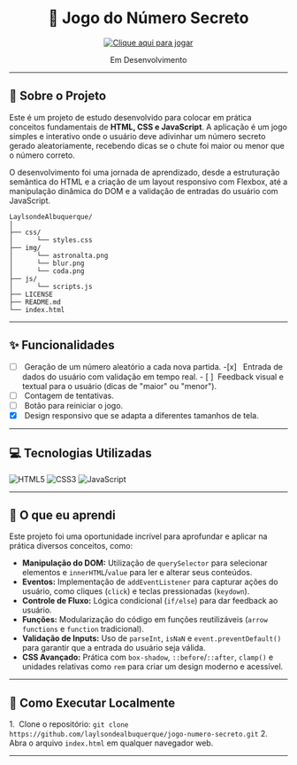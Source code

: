 <h1 align="center">🎲 Jogo do Número Secreto</h1>

<p align="center">
  <a href="https://laylsondealbuquerque.github.io/jogo-numero-secreto/">
    <img src="https://img.shields.io/badge/Clique_aqui_para_jogar!-9DCEDC?style=for-the-badge&logo=google-chrome&logoColor=383838" alt="Clique aqui para jogar" />
  </a>
</p>

<p align="center" style="color: rad">Em Desenvolvimento<p/>

---

## 📜 Sobre o Projeto

Este é um projeto de estudo desenvolvido para colocar em prática conceitos fundamentais de **HTML, CSS e JavaScript**. A aplicação é um jogo simples e interativo onde o usuário deve adivinhar um número secreto gerado aleatoriamente, recebendo dicas se o chute foi maior ou menor que o número correto.

O desenvolvimento foi uma jornada de aprendizado, desde a estruturação semântica do HTML e a criação de um layout responsivo com Flexbox, até a manipulação dinâmica do DOM e a validação de entradas do usuário com JavaScript.
```
LaylsondeAlbuquerque/
│
├── css/
│      └── styles.css
├── img/
│      └── astronalta.png
│      └── blur.png
│      └── coda.png
├── js/
│      └── scripts.js
├── LICENSE
├── README.md
└── index.html
```
---

## ✨ Funcionalidades

-[ ]  Geração de um número aleatório a cada nova partida.
-[x]   Entrada de dados do usuário com validação em tempo real.
- [ ]  Feedback visual e textual para o usuário (dicas de "maior" ou "menor").
-[ ]  Contagem de tentativas.
-[ ]  Botão para reiniciar o jogo.
-[x]  Design responsivo que se adapta a diferentes tamanhos de tela.

---

## 💻 Tecnologias Utilizadas

![HTML5](https://img.shields.io/badge/HTML5-383838?style=for-the-badge&logo=html5&logoColor=DBD69C)
![CSS3](https://img.shields.io/badge/CSS3-383838?style=for-the-badge&logo=css3&logoColor=DBD69C)
![JavaScript](https://img.shields.io/badge/JavaScript-383838?style=for-the-badge&logo=javascript&logoColor=DBD69C)

---

## 🚀 O que eu aprendi

Este projeto foi uma oportunidade incrível para aprofundar e aplicar na prática diversos conceitos, como:

* **Manipulação do DOM:** Utilização de `querySelector` para selecionar elementos e `innerHTML`/`value` para ler e alterar seus conteúdos.
* **Eventos:** Implementação de `addEventListener` para capturar ações do usuário, como cliques (`click`) e teclas pressionadas (`keydown`).
* **Controle de Fluxo:** Lógica condicional (`if/else`) para dar feedback ao usuário.
* **Funções:** Modularização do código em funções reutilizáveis (`arrow functions` e `function` tradicional).
* **Validação de Inputs:** Uso de `parseInt`, `isNaN` e `event.preventDefault()` para garantir que a entrada do usuário seja válida.
* **CSS Avançado:** Prática com `box-shadow`, `::before`/`::after`, `clamp()` e unidades relativas como `rem` para criar um design moderno e acessível.

---

## 📂 Como Executar Localmente

1.  Clone o repositório: `git clone https://github.com/laylsondealbuquerque/jogo-numero-secreto.git`
2.  Abra o arquivo `index.html` em qualquer navegador web.

---